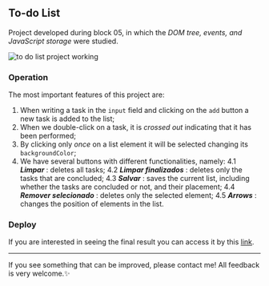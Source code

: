 ## To-do List
Project developed during block 05, in which the _DOM tree, events, and JavaScript storage_ were studied.

![to do list project working](https://user-images.githubusercontent.com/99998543/160259564-0d06b89d-7e80-42d6-86d8-f8003685bb9d.gif)

### Operation
The most important features of this project are:
1. When writing a task in the `input` field and clicking on the `add` button a new task is added to the list;
2. When we double-click on a task, it is _crossed out_ indicating that it has been performed;
3. By clicking only _once_ on a list element it will be selected changing its `backgroundColor`;
4. We have several buttons with different functionalities, namely:
4.1 ___Limpar___ : deletes all tasks;
4.2 ___Limpar finalizados___ : deletes only the tasks that are concluded;
4.3 ___Salvar___ : saves the current list, including whether the tasks are concluded or not, and their placement;
4.4 ___Remover selecionado___ : deletes only the selected element;
4.5 ___Arrows___ : changes the position of elements in the list.

### Deploy 

If you are interested in seeing the final result you can access it by this [link](https://to-do-list-maysa-b.vercel.app/).

---------------
If you see something that can be improved, please contact me! All feedback is very welcome.:sparkles:
